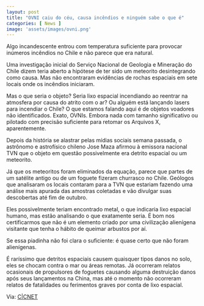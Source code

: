 ```yaml
---
layout: post
title: "OVNI caiu do céu, causa incêndios e ninguém sabe o que é"
categories: [ News ]
image: 'assets/images/ovni.png'
---
```


Algo incandescente entrou com temperatura suficiente para provocar inúmeros incêndios no Chile e não parece que era natural.

Uma investigação inicial do Serviço Nacional de Geologia e Mineração do Chile dizem teria aberto a hipótese de ter sido um meteorito desintegrando como causa. Mas não encontraram evidências de rochas espaciais em sete locais onde os incêndios iniciaram.

Mas o que seria o objeto? Seria lixo espacial incendiando ao reentrar na atmosfera por causa do atrito com o ar? Ou alguém está lançando lasers para incendiar o Chile? O que estamos falando aqui é de objetos voadores não identificados. Exato, OVNIs. Embora nada com tamanho significativo ou pilotado com precisão suficiente para retomar os Arquivos X, aparentemente.

<script async src="https://pagead2.googlesyndication.com/pagead/js/adsbygoogle.js"></script>
<!-- Informat -->
<ins class="adsbygoogle"
     style="display:block"
     data-ad-client="ca-pub-2838251107855362"
     data-ad-slot="2327980059"
     data-ad-format="auto"
     data-full-width-responsive="true"></ins>
<script>
(adsbygoogle = window.adsbygoogle || []).push({});
</script>    

Depois da história se alastrar pelas mídias sociais semana passada, o astrônomo e astrofísico chileno Jose Maza afirmou à emissora nacional TVN que o objeto em questão possivelmente era detrito espacial ou um meteorito.

Já que os meteoritos foram eliminados da equação, parece que partes de um satélite antigo ou de um foguete fizeram churrasco no Chile. Geólogos que analisaram os locais contaram para a TVN que estariam fazendo uma análise mais apurada das amostras coletadas e vão divulgar suas descobertas até fim de outubro.

Eles possivelmente teriam encontrado metal, o que indicaria lixo espacial humano, mas estão analisando o que exatamente seria. É bom nos certificarmos que não é um elemento criado por uma civilização alienígena visitante que tenha o hábito de queimar arbustos por aí.

Se essa piadinha não foi clara o suficiente: é quase certo que não foram alienígenas.

É raríssimo que detritos espaciais causem quaisquer tipos danos no solo, eles se chocam contra o mar ou áreas remotas. Já ocorreram relatos ocasionais de propulsores de foguetes causando alguma destruição danos após seus lançamentos na China, mas até o momento não ocorreram relatos de fatalidades ou ferimentos graves por conta de lixo espacial.

Via: [C|CNET](https://www.cnet.com/news/mysterious-fireball-that-crashed-and-burned-wasnt-a-meteor/)

